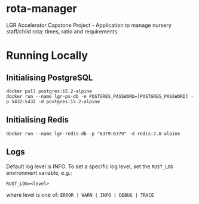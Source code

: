 # rota-manager
LGR Accelerator Capstone Project - Application to manage nursery staff/child rota: times, ratio and requirements.

# Running Locally
## Initialising PostgreSQL
``` shell
docker pull postgres:15.2-alpine
docker run --name lgr-ps-db -e POSTGRES_PASSWORD=[POSTGRES_PASSWORD] -p 5432:5432 -d postgres:15.2-alpine
```

## Initialising Redis
``` shell
docker run --name lgr-redis-db -p "6379:6379" -d redis:7.0-alpine
```

## Logs
Default log level is INFO. To set a specific log level, set the `RUST_LOG` environment variable, e.g.:
``` shell
RUST_LOG=<level>
```
where level is one of: `ERROR | WARN | INFO | DEBUG | TRACE`
